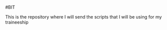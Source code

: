 #BIT

This is the repository where I will send the scripts that I will be using for my traineeship

